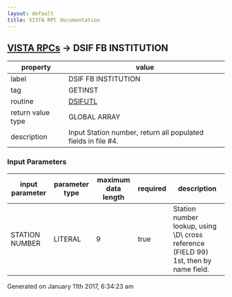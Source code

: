 ```yaml
---
layout: default
title: VISTA RPC documentation
---
```




## [VISTA RPCs](TableOfContent.md) &#8594; DSIF FB INSTITUTION 

 property | value 
--- | --- 
 label | DSIF FB INSTITUTION
 tag | GETINST
 routine | [DSIFUTL](http://code.osehra.org/dox/Routine_DSIFUTL_source.html)
 return value type | GLOBAL ARRAY
 description | Input Station number, return all populated fields in file #4.

### Input Parameters

| input parameter | parameter type | maximum data length | required | description | 
| --- | --- | --- | --- | --- | 
| STATION NUMBER | LITERAL | 9 | true |  Station number lookup, using \D\ cross reference (FIELD 99) 1st, then by name field. | 




Generated on January 11th 2017, 6:34:23 am